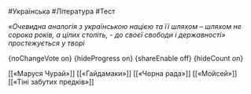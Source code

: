 #Українська #Література #Тест

*«Очевидна аналогія з українською нацією та її шляхом – шляхом не сорока років, а цілих століть, - до своєї свободи і державності» простежується у творі*

{noChangeVote on}
{hideProgress on}
{shareEnable off}
{hideCount on}

[[«Маруся Чурай»]]
[[«Гайдамаки»]]
[[«Чорна рада»]]
[[«Мойсей»]]
[[«Тіні забутих предків»]]
